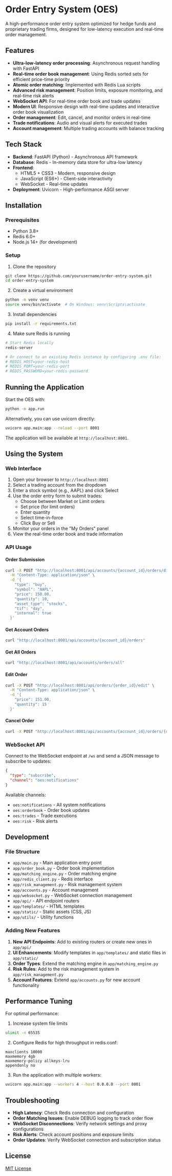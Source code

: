 # Order Entry System (OES)

A high-performance order entry system optimized for hedge funds and proprietary trading firms, designed for low-latency execution and real-time order management.

## Features

- **Ultra-low-latency order processing**: Asynchronous request handling with FastAPI
- **Real-time order book management**: Using Redis sorted sets for efficient price-time priority
- **Atomic order matching**: Implemented with Redis Lua scripts
- **Advanced risk management**: Position limits, exposure monitoring, and real-time risk alerts
- **WebSocket API**: For real-time order book and trade updates
- **Modern UI**: Responsive design with real-time updates and interactive order book visualization
- **Order management**: Edit, cancel, and monitor orders in real-time
- **Trade notifications**: Audio and visual alerts for executed trades
- **Account management**: Multiple trading accounts with balance tracking

## Tech Stack

- **Backend**: FastAPI (Python) - Asynchronous API framework
- **Database**: Redis - In-memory data store for ultra-low latency
- **Frontend**: 
  - HTML5 + CSS3 - Modern, responsive design
  - JavaScript (ES6+) - Client-side interactivity
  - WebSocket - Real-time updates
- **Deployment**: Uvicorn - High-performance ASGI server

## Installation

### Prerequisites

- Python 3.8+
- Redis 6.0+
- Node.js 14+ (for development)

### Setup

1. Clone the repository
```bash
git clone https://github.com/yourusername/order-entry-system.git
cd order-entry-system
```

2. Create a virtual environment
```bash
python -m venv venv
source venv/bin/activate  # On Windows: venv\Scripts\activate
```

3. Install dependencies
```bash
pip install -r requirements.txt
```

4. Make sure Redis is running
```bash
# Start Redis locally
redis-server

# Or connect to an existing Redis instance by configuring .env file:
# REDIS_HOST=your-redis-host
# REDIS_PORT=your-redis-port
# REDIS_PASSWORD=your-redis-password
```

## Running the Application

Start the OES with:

```bash
python -m app.run
```

Alternatively, you can use uvicorn directly:

```bash
uvicorn app.main:app --reload --port 8001
```

The application will be available at `http://localhost:8001`.

## Using the System

### Web Interface

1. Open your browser to `http://localhost:8001`
2. Select a trading account from the dropdown
3. Enter a stock symbol (e.g., AAPL) and click Select
4. Use the order entry form to submit trades:
   - Choose between Market or Limit orders
   - Set price (for limit orders)
   - Enter quantity
   - Select time-in-force
   - Click Buy or Sell
5. Monitor your orders in the "My Orders" panel
6. View the real-time order book and trade information

### API Usage

#### Order Submission

```bash
curl -X POST "http://localhost:8001/api/accounts/{account_id}/orders/direct" \
  -H "Content-Type: application/json" \
  -d '{
    "type": "buy",
    "symbol": "AAPL",
    "price": 150.00,
    "quantity": 10,
    "asset_type": "stocks",
    "tif": "day",
    "internal": true
  }'
```

#### Get Account Orders

```bash
curl "http://localhost:8001/api/accounts/{account_id}/orders"
```

#### Get All Orders

```bash
curl "http://localhost:8001/api/accounts/orders/all"
```

#### Edit Order

```bash
curl -X POST "http://localhost:8001/api/orders/{order_id}/edit" \
  -H "Content-Type: application/json" \
  -d '{
    "price": 151.00,
    "quantity": 15
  }'
```

#### Cancel Order

```bash
curl -X POST "http://localhost:8001/api/accounts/{account_id}/orders/{order_id}/cancel"
```

### WebSocket API

Connect to the WebSocket endpoint at `/ws` and send a JSON message to subscribe to updates:

```json
{
  "type": "subscribe",
  "channel": "oes:notifications"
}
```

Available channels:
- `oes:notifications` - All system notifications
- `oes:orderbook` - Order book updates
- `oes:trades` - Trade executions
- `oes:risk` - Risk alerts

## Development

### File Structure

- `app/main.py` - Main application entry point
- `app/order_book.py` - Order book implementation
- `app/matching_engine.py` - Order matching engine
- `app/redis_client.py` - Redis interface
- `app/risk_management.py` - Risk management system
- `app/accounts.py` - Account management
- `app/websocket.py` - WebSocket connection management
- `app/api/` - API endpoint routers
- `app/templates/` - HTML templates
- `app/static/` - Static assets (CSS, JS)
- `app/utils/` - Utility functions

### Adding New Features

1. **New API Endpoints**: Add to existing routers or create new ones in `app/api/`
2. **UI Enhancements**: Modify templates in `app/templates/` and static files in `app/static/`
3. **Order Types**: Extend the matching engine in `app/matching_engine.py`
4. **Risk Rules**: Add to the risk management system in `app/risk_management.py`
5. **Account Features**: Extend `app/accounts.py` for new account functionality

## Performance Tuning

For optimal performance:

1. Increase system file limits
```bash
ulimit -n 65535
```

2. Configure Redis for high throughput in redis.conf:
```
maxclients 10000
maxmemory 4gb
maxmemory-policy allkeys-lru
appendonly no
```

3. Run the application with multiple workers:
```bash
uvicorn app.main:app --workers 4 --host 0.0.0.0 --port 8001
```

## Troubleshooting

- **High Latency**: Check Redis connection and configuration
- **Order Matching Issues**: Enable DEBUG logging to track order flow
- **WebSocket Disconnections**: Verify network settings and proxy configurations
- **Risk Alerts**: Check account positions and exposure limits
- **Order Updates**: Verify WebSocket connection and subscription status

## License

[MIT License](LICENSE)
